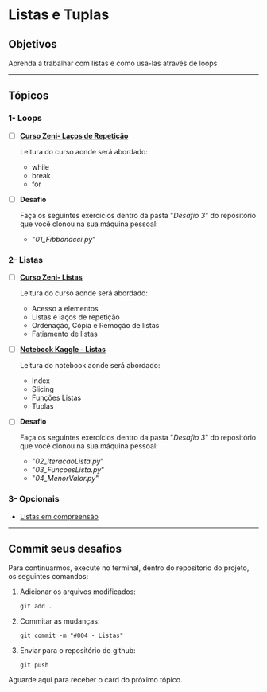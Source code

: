 # Listas e Tuplas

## Objetivos

Aprenda a trabalhar com listas e como usa-las através de loops

---

## Tópicos

### 1- Loops

- [ ] [**Curso Zeni- Laços de Repetição**](http://luiszeni.com.br/python_classes/chapters/cap03.html)

  Leitura do curso aonde será abordado:

  - while
  - break
  - for

- [ ] **Desafio**

  Faça os seguintes exercícios dentro da pasta "_Desafio 3_" do repositório que você clonou na sua máquina pessoal:

  - "_01_Fibbonacci.py_"

### 2- Listas

- [ ] [**Curso Zeni- Listas**](http://luiszeni.com.br/python_classes/chapters/cap04.html)

  Leitura do curso aonde será abordado:

  - Acesso a elementos
  - Listas e laços de repetição
  - Ordenação, Cópia e Remoção de listas
  - Fatiamento de listas

- [ ] [**Notebook Kaggle - Listas**](https://www.kaggle.com/colinmorris/lists)

  Leitura do notebook aonde será abordado:

  - Index
  - Slicing
  - Funções Listas
  - Tuplas

- [ ] **Desafio**

  Faça os seguintes exercícios dentro da pasta "_Desafio 3_" do repositório que você clonou na sua máquina pessoal:

  - "_02_IteracaoLista.py_"
  - "_03_FuncoesLista.py_"
  - "_04_MenorValor.py_"

### 3- Opcionais

- [Listas em compreensão](https://www.dcc.fc.up.pt/~acm/aulas/IP10/teorica-11.pdf)

---

## Commit seus desafios

Para continuarmos, execute no terminal, dentro do repositorio do projeto, os seguintes comandos:

1. Adicionar os arquivos modificados:

   `git add .`

2. Commitar as mudanças:

   `git commit -m "#004 - Listas"`

3. Enviar para o repositório do github:

   `git push`

Aguarde aqui para receber o card do próximo tópico.
